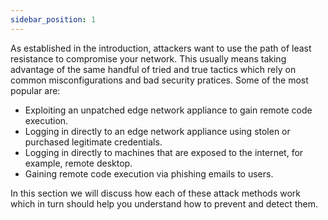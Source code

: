 ```yaml
---
sidebar_position: 1
---
```

As established in the introduction, attackers want to use the path of least resistance to compromise your network. This usually means taking advantage of the same handful of tried and true tactics which rely on common misconfigurations and bad security pratices.
Some of the most popular are:


- Exploiting an unpatched edge network appliance to gain remote code execution.
- Logging in directly to an edge network appliance using stolen or purchased legitimate credentials. 
- Logging in directly to machines that are exposed to the internet, for example, remote desktop. 
- Gaining remote code execution via phishing emails to users. 

In this section we will discuss how each of these attack methods work which in turn should help you understand how to prevent and detect them.



